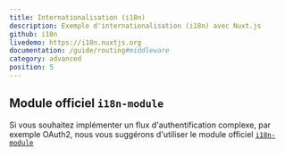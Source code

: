 ```yaml
---
title: Internationalisation (i18n)
description: Exemple d'internationalisation (i18n) avec Nuxt.js
github: i18n
livedemo: https://i18n.nuxtjs.org
documentation: /guide/routing#middleware
category: advanced
position: 5
---
```


## Module officiel `i18n-module`

Si vous souhaitez implémenter un flux d'authentification complexe, par exemple OAuth2, nous vous suggérons d'utiliser le module officiel [`i18n-module`](https://github.com/nuxt-community/nuxt-i18n/)
